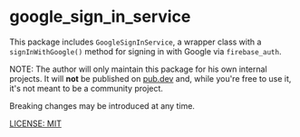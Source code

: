# google_sign_in_service

This package includes `GoogleSignInService`, a wrapper class with a `signInWithGoogle()` method for signing in with Google via `firebase_auth`.

NOTE: The author will only maintain this package for his own internal projects. It will **not** be published on [pub.dev](https://pub.dev) and, while you're free to use it, it's not meant to be a community project.

Breaking changes may be introduced at any time.

[LICENSE: MIT](LICENSE)
